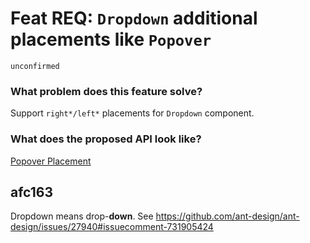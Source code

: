 # Feat REQ: `Dropdown` additional placements like `Popover`

`unconfirmed`

### What problem does this feature solve?

Support `right*/left*` placements for `Dropdown` component.

### What does the proposed API look like?

[Popover Placement](https://ant.design/components/popover-cn#components-popover-demo-placement)

<!-- generated by ant-design-issue-helper. DO NOT REMOVE -->

## afc163

Dropdown means drop-**down**. See https://github.com/ant-design/ant-design/issues/27940#issuecomment-731905424
